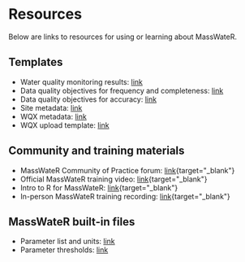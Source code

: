 # Resources

Below are links to resources for using or learning about MassWateR.

## Templates

-   Water quality monitoring results: [link](https://github.com/massbays-tech/MassWateR/raw/refs/heads/main/inst/extdata/MassWateR_Results_Template.xlsx)
-   Data quality objectives for frequency and completeness: [link](https://github.com/massbays-tech/MassWateR/raw/refs/heads/main/inst/extdata/MassWateR_DQOFreqComp_Template.xlsx)
-   Data quality objectives for accuracy: [link](https://github.com/massbays-tech/MassWateR/raw/refs/heads/main/inst/extdata/MassWateR_DQOAccuracy_Template.xlsx)
-   Site metadata: [link](https://github.com/massbays-tech/MassWateR/raw/refs/heads/main/inst/extdata/MassWateR_Sites_Template.xlsx)
-   WQX metadata: [link](https://github.com/massbays-tech/MassWateR/raw/refs/heads/main/inst/extdata/MassWateR_WQXMeta_Template.xlsx)
-   WQX upload template: [link](https://github.com/massbays-tech/MassWateR/raw/refs/heads/main/inst/extdata/WQX_Phys-Chem_Template_for_MassWateR.xlsx)

## Community and training materials

-   MassWateR Community of Practice forum: [link](https://massbays.discourse.group/c/masswater-r-tools/5){target="_blank"}
-   Official MassWateR training video: [link](https://youtu.be/bjJcmw5r9d0){target="_blank"}
-   Intro to R for MassWateR: [link](https://massbays-tech.github.io/intro-to-r/){target="_blank"}
-   In-person MassWateR training recording: [link](https://youtu.be/dMaZ7satmTo){target="_blank"}

## MassWateR built-in files

-   Parameter list and units: [link](https://github.com/massbays-tech/MassWateR/raw/refs/heads/main/inst/extdata/ParameterMapping.xlsx)
-   Parameter thresholds: [link](https://github.com/massbays-tech/MassWateR/raw/refs/heads/main/inst/extdata/ThresholdMapping.xlsx)
